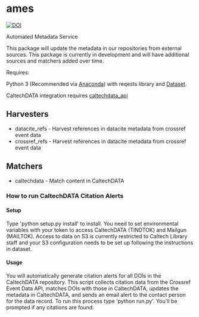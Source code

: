 # ames

[![DOI](https://data.caltech.edu/badge/110025475.svg)](https://data.caltech.edu/badge/latestdoi/110025475)

Automated Metadata Service

This package will update the metadata in our repositories from external sources.  This package is currently in development and will have additional sources and matchers added over time.

Requires: 

Python 3 (Recommended via [Anaconda](https://www.anaconda.com/download)) with reqests library and [Dataset](https://github.com/caltechlibrary/dataset).

CaltechDATA integration requires [caltechdata_api](https://github.com/caltechlibrary/caltechdata_api)

## Harvesters

- datacite_refs - Harvest references in datacite metadata from crossref event data
- crossref_refs - Harvest references in datacite metadata from crossref event data

## Matchers

- caltechdata - Match content in CaltechDATA

### How to run CaltechDATA Citation Alerts

#### Setup
Type 'python setup.py install' to install.  You need to set environmental variables with your token to access
CaltechDATA (TINDTOK) and Mailgun (MAILTOK).  Access to data on S3 is currently
restricted to Caltech Library staff and your S3 configuration needs to be set up
following the instructions in dataset.

#### Usage
You will automatically generate citation alerts for all DOIs in the CaltechDATA repository.  This script collects citation data from the Crossref Event Data API, matches DOIs with those in CaltechDATA, updates the metadata in CaltechDATA, and sends an email alert to the contact person for the data record.  To run this process type 'python run.py'.  You'll be prompted if any citations are found.  
